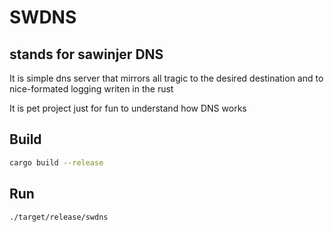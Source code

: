 # SWDNS
## stands for sawinjer DNS

It is simple dns server that mirrors all tragic to the desired destination and to nice-formated logging writen in the rust

It is pet project just for fun to understand how DNS works

## Build
```bash
cargo build --release
```
## Run
```bash
./target/release/swdns
```
